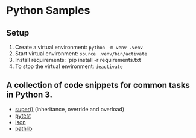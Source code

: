 # Python Samples 

## Setup
1. Create a virtual environment: `python -m venv .venv`
2. Start virtual environment: `source .venv/bin/activate`
3. Install requirements: `pip install -r requirements.txt
4. To stop the virtual environment: `deactivate`


## A collection of code snippets for common tasks in Python 3. 

* [super()](/samples/super) (inheritance, override and overload)
* [pytest](/samples/pytest)
* [json](/samples/json)
* [pathlib](/samples/pathlib)
